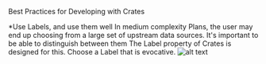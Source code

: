 Best Practices for Developing with Crates

*Use Labels, and use them well
In medium complexity Plans, the user may end up choosing from a large set of upstream data sources. It's important to be able to distinguish between them
The Label property of Crates is designed for this. Choose a Label that is evocative.
![alt text](http://screencast.com/t/JYVWPMVZGTn "This isn't actually a fabulous example. Could be clearer.")
